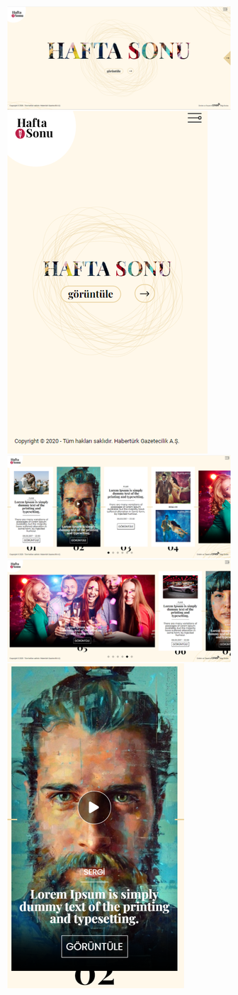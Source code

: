 ![](image/page1.png)
![](image/page1-2.png)
![](image/page2-1.png)
![](image/page2-2.png)
![](image/page2-3.png)